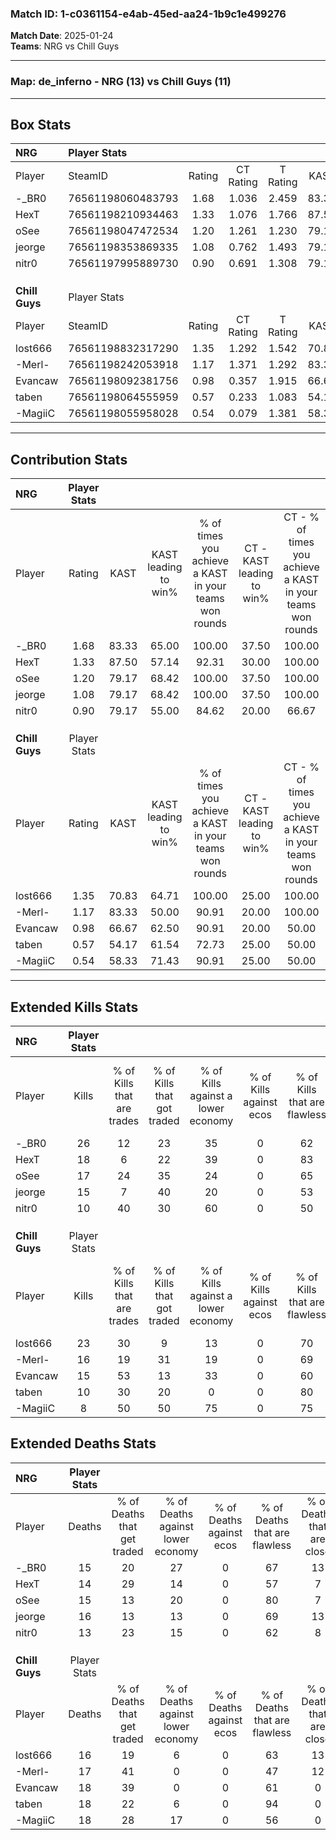 ### Match ID: 1-c0361154-e4ab-45ed-aa24-1b9c1e499276  
**Match Date**: 2025-01-24  
**Teams**: NRG vs Chill Guys  

---  

### **Map**: de_inferno - NRG (13) vs Chill Guys (11)  
---  

## Box Stats  

| **NRG**        | Player Stats      |        |           |          |       |       |       |         |        |      |     |
| :- | :- | :-: | :-: | :-: | :-: | :-: | :-: | :-: | :-: | :-: | :-: |
| Player         | SteamID           | Rating | CT Rating | T Rating | KAST  |  ADR  | Kills | Assists | Deaths | K/D  | HS% |
| -_BR0          | 76561198060483793 |  1.68  |   1.036   |  2.459   | 83.33 | 119.6 |  26   |    6    |   15   | 1.73 | 61  |
| HexT           | 76561198210934463 |  1.33  |   1.076   |  1.766   | 87.50 | 83.5  |  18   |    6    |   14   | 1.29 | 66  |
| oSee           | 76561198047472534 |  1.20  |   1.261   |  1.230   | 79.17 | 77.3  |  17   |    8    |   15   | 1.13 | 41  |
| jeorge         | 76561198353869335 |  1.08  |   0.762   |  1.493   | 79.17 | 71.5  |  15   |    7    |   16   | 0.94 | 46  |
| nitr0          | 76561197995889730 |  0.90  |   0.691   |  1.308   | 79.17 | 47.8  |  10   |    9    |   13   | 0.77 | 40  |
|                |                   |        |           |          |       |       |       |         |        |      |     |
|                |                   |        |           |          |       |       |       |         |        |      |     |
|                |                   |        |           |          |       |       |       |         |        |      |     |
| **Chill Guys** | Player Stats      |        |           |          |       |       |       |         |        |      |     |
| Player         | SteamID           | Rating | CT Rating | T Rating | KAST  |  ADR  | Kills | Assists | Deaths | K/D  | HS% |
| lost666        | 76561198832317290 |  1.35  |   1.292   |  1.542   | 70.83 | 87.1  |  23   |    4    |   16   | 1.44 | 65  |
| -Merl-         | 76561198242053918 |  1.17  |   1.371   |  1.292   | 83.33 | 84.2  |  16   |    8    |   17   | 0.94 | 56  |
| Evancaw        | 76561198092381756 |  0.98  |   0.357   |  1.915   | 66.67 | 80.5  |  15   |    7    |   18   | 0.83 | 53  |
| taben          | 76561198064555959 |  0.57  |   0.233   |  1.083   | 54.17 | 44.7  |  10   |    2    |   18   | 0.56 | 20  |
| -MagiiC        | 76561198055958028 |  0.54  |   0.079   |  1.381   | 58.33 | 47.9  |   8   |    3    |   18   | 0.44 | 50  |
---  

## Contribution Stats  

| **NRG**        | Player Stats |       |                      |                                                        |                           |                                                             |                          |                                                            |
| :- | :-: | :-: | :-: | :-: | :-: | :-: | :-: | :-: |
| Player         |    Rating    | KAST  | KAST leading to win% | % of times you achieve a KAST in your teams won rounds | CT - KAST leading to win% | CT - % of times you achieve a KAST in your teams won rounds | T - KAST leading to win% | T - % of times you achieve a KAST in your teams won rounds |
| -_BR0          |     1.68     | 83.33 |        65.00         |                         100.00                         |           37.50           |                           100.00                            |          83.33           |                           100.00                           |
| HexT           |     1.33     | 87.50 |        57.14         |                         92.31                          |           30.00           |                           100.00                            |          81.82           |                           90.00                            |
| oSee           |     1.20     | 79.17 |        68.42         |                         100.00                         |           37.50           |                           100.00                            |          90.91           |                           100.00                           |
| jeorge         |     1.08     | 79.17 |        68.42         |                         100.00                         |           37.50           |                           100.00                            |          90.91           |                           100.00                           |
| nitr0          |     0.90     | 79.17 |        55.00         |                         84.62                          |           20.00           |                            66.67                            |          90.00           |                           90.00                            |
|                |              |       |                      |                                                        |                           |                                                             |                          |                                                            |
|                |              |       |                      |                                                        |                           |                                                             |                          |                                                            |
|                |              |       |                      |                                                        |                           |                                                             |                          |                                                            |
| **Chill Guys** | Player Stats |       |                      |                                                        |                           |                                                             |                          |                                                            |
| Player         |    Rating    | KAST  | KAST leading to win% | % of times you achieve a KAST in your teams won rounds | CT - KAST leading to win% | CT - % of times you achieve a KAST in your teams won rounds | T - KAST leading to win% | T - % of times you achieve a KAST in your teams won rounds |
| lost666        |     1.35     | 70.83 |        64.71         |                         100.00                         |           25.00           |                           100.00                            |          100.00          |                           100.00                           |
| -Merl-         |     1.17     | 83.33 |        50.00         |                         90.91                          |           20.00           |                           100.00                            |          80.00           |                           88.89                            |
| Evancaw        |     0.98     | 66.67 |        62.50         |                         90.91                          |           20.00           |                            50.00                            |          81.82           |                           100.00                           |
| taben          |     0.57     | 54.17 |        61.54         |                         72.73                          |           25.00           |                            50.00                            |          77.78           |                           77.78                            |
| -MagiiC        |     0.54     | 58.33 |        71.43         |                         90.91                          |           25.00           |                            50.00                            |          90.00           |                           100.00                           |
---  

## Extended Kills Stats  

| **NRG**        | Player Stats |                            |                            |                                    |                         |                              |                                 |                                       |                    |           |
| :- | :-: | :-: | :-: | :-: | :-: | :-: | :-: | :-: | :-: | :-: |
| Player         |    Kills     | % of Kills that are trades | % of Kills that got traded | % of Kills against a lower economy | % of Kills against ecos | % of Kills that are flawless | % of Kills that are close duels | % of Kills that are assisted by flash | Pistol Round Kills | AWP Kills |
| -_BR0          |      26      |             12             |             23             |                 35                 |            0            |              62              |                8                |                   4                   |         2          |     3     |
| HexT           |      18      |             6              |             22             |                 39                 |            0            |              83              |                6                |                  11                   |         2          |     0     |
| oSee           |      17      |             24             |             35             |                 24                 |            0            |              65              |                0                |                  18                   |         2          |     5     |
| jeorge         |      15      |             7              |             40             |                 20                 |            0            |              53              |                7                |                   7                   |         3          |     0     |
| nitr0          |      10      |             40             |             30             |                 60                 |            0            |              50              |                0                |                  20                   |         0          |     0     |
|                |              |                            |                            |                                    |                         |                              |                                 |                                       |                    |           |
|                |              |                            |                            |                                    |                         |                              |                                 |                                       |                    |           |
|                |              |                            |                            |                                    |                         |                              |                                 |                                       |                    |           |
| **Chill Guys** | Player Stats |                            |                            |                                    |                         |                              |                                 |                                       |                    |           |
| Player         |    Kills     | % of Kills that are trades | % of Kills that got traded | % of Kills against a lower economy | % of Kills against ecos | % of Kills that are flawless | % of Kills that are close duels | % of Kills that are assisted by flash | Pistol Round Kills | AWP Kills |
| lost666        |      23      |             30             |             9              |                 13                 |            0            |              70              |                9                |                   4                   |         2          |     1     |
| -Merl-         |      16      |             19             |             31             |                 19                 |            0            |              69              |               13                |                   0                   |         0          |     0     |
| Evancaw        |      15      |             53             |             13             |                 33                 |            0            |              60              |               13                |                   7                   |         4          |     0     |
| taben          |      10      |             30             |             20             |                 0                  |            0            |              80              |                0                |                   0                   |         0          |     4     |
| -MagiiC        |      8       |             50             |             50             |                 75                 |            0            |              75              |               13                |                  13                   |         0          |     0     |
## Extended Deaths Stats  

| **NRG**        | Player Stats |                             |                                   |                          |                               |                            |                           |               |
| :- | :-: | :-: | :-: | :-: | :-: | :-: | :-: | :-: |
| Player         |    Deaths    | % of Deaths that get traded | % of Deaths against lower economy | % of Deaths against ecos | % of Deaths that are flawless | % of Deaths that are close | % of Deaths while blinded | Deaths to AWP |
| -_BR0          |      15      |             20              |                27                 |            0             |              67               |             13             |            13             |       3       |
| HexT           |      14      |             29              |                14                 |            0             |              57               |             7              |             0             |       1       |
| oSee           |      15      |             13              |                20                 |            0             |              80               |             7              |             0             |       0       |
| jeorge         |      16      |             13              |                13                 |            0             |              69               |             13             |             0             |       0       |
| nitr0          |      13      |             23              |                15                 |            0             |              62               |             8              |             8             |       1       |
|                |              |                             |                                   |                          |                               |                            |                           |               |
|                |              |                             |                                   |                          |                               |                            |                           |               |
|                |              |                             |                                   |                          |                               |                            |                           |               |
| **Chill Guys** | Player Stats |                             |                                   |                          |                               |                            |                           |               |
| Player         |    Deaths    | % of Deaths that get traded | % of Deaths against lower economy | % of Deaths against ecos | % of Deaths that are flawless | % of Deaths that are close | % of Deaths while blinded | Deaths to AWP |
| lost666        |      16      |             19              |                 6                 |            0             |              63               |             13             |             6             |       2       |
| -Merl-         |      17      |             41              |                 0                 |            0             |              47               |             12             |            12             |       1       |
| Evancaw        |      18      |             39              |                 0                 |            0             |              61               |             0              |             6             |       1       |
| taben          |      18      |             22              |                 6                 |            0             |              94               |             0              |            11             |       2       |
| -MagiiC        |      18      |             28              |                17                 |            0             |              56               |             0              |            17             |       2       |
